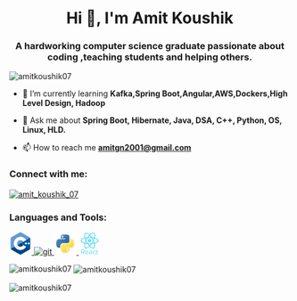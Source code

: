 <h1 align="center">Hi 👋, I'm Amit Koushik</h1>
<h3 align="center">A hardworking computer science graduate passionate about coding ,teaching students and helping others.</h3>

<p align="left"> <img src="https://komarev.com/ghpvc/?username=amitkoushik07&label=Profile%20views&color=0e75b6&style=flat" alt="amitkoushik07" /> </p>

- 🌱 I’m currently learning **Kafka,Spring Boot,Angular,AWS,Dockers,High Level Design, Hadoop**

- 💬 Ask me about **Spring Boot, Hibernate, Java, DSA, C++, Python, OS, Linux, HLD.**

- 📫 How to reach me **amitgn2001@gmail.com**

<h3 align="left">Connect with me:</h3>
<p align="left">
<a href="https://www.leetcode.com/amit_koushik_07" target="blank"><img align="center" src="https://raw.githubusercontent.com/rahuldkjain/github-profile-readme-generator/master/src/images/icons/Social/leet-code.svg" alt="amit_koushik_07" height="30" width="40" /></a>
</p>

<h3 align="left">Languages and Tools:</h3>
<p align="left"> <a href="https://www.w3schools.com/cpp/" target="_blank" rel="noreferrer"> <img src="https://raw.githubusercontent.com/devicons/devicon/master/icons/cplusplus/cplusplus-original.svg" alt="cplusplus" width="40" height="40"/> </a> <a href="https://git-scm.com/" target="_blank" rel="noreferrer"> <img src="https://www.vectorlogo.zone/logos/git-scm/git-scm-icon.svg" alt="git" width="40" height="40"/> </a> <a href="https://www.python.org" target="_blank" rel="noreferrer"> <img src="https://raw.githubusercontent.com/devicons/devicon/master/icons/python/python-original.svg" alt="python" width="40" height="40"/> </a> <a href="https://reactjs.org/" target="_blank" rel="noreferrer"> <img src="https://raw.githubusercontent.com/devicons/devicon/master/icons/react/react-original-wordmark.svg" alt="react" width="40" height="40"/> </a> </p>

<p><img align="left" src="https://github-readme-stats.vercel.app/api/top-langs?username=amitkoushik07&show_icons=true&locale=en&layout=compact" alt="amitkoushik07" /></p>

<p>&nbsp;<img align="center" src="https://github-readme-stats.vercel.app/api?username=amitkoushik07&show_icons=true&locale=en" alt="amitkoushik07" /></p>

<p><img align="center" src="https://github-readme-streak-stats.herokuapp.com/?user=amitkoushik07&" alt="amitkoushik07" /></p>
